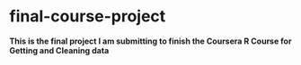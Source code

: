 # final-course-project
**This is the final project I am submitting to finish the Coursera R Course for Getting and Cleaning data**

